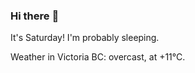 ### Hi there :wave:

It's Saturday! I'm probably sleeping.

Weather in Victoria BC: overcast, at +11°C.
